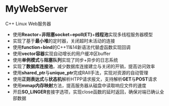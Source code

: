 # MyWebServer
C++ Linux Web服务器
- 使用**Reactor**+**非阻塞socket**+**epoll(ET)**+**线程池**实现多线程服务器模型
- 实现了基于**最小堆**的定时器，关闭超时未活动的连接
- 使用**function**+**bind**的C++11&14新语法代替虚函数实现回调
- 使用**vector容器**实现自动增长的用户缓冲区buffer
- 使用**单例模式**与**阻塞队列**实现了同步+异步的日志系统
- 实现了**数据库连接池**，减少数据库连接建立与关闭的开销，提高访问效率
- 使用**shared_ptr**与**unique_ptr**完成RAII手法，实现对资源的自动管理
- 使用**正则表达式**与**状态机**解析HTPP请求报文，支持解析**GET**与**POST**请求
- 使用**mmap内存映射**方法，提高服务器从磁盘中读取响应文件的速度
- 开启**SO_LINGER**套接字选项，实现close函数的延时返回，确保对端已确认全部数据

